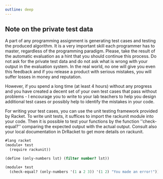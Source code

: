 ```yaml
---
outline: deep
---
```


## Note on the private test data

A part of any programming assignment is generating test cases and testing the produced algorithm. It
is a very important skill each programmer has to master, regardless of the programming paradigm.
Please, take the result of the automatic evaluation as a hint that you should continue this process.
Do not ask for the private test data and do not ask what is wrong with your output in the evaluation
system. In the real world, no one will give you even this feedback and if you release a product with
serious mistakes, you will suffer losses in money and reputation.

However, if you spend a long time (at least 4 hours) without any progress and you have
created a decent set of your own test cases that pass without problems - I encourage you to write
to your lab teachers to help you design additional test cases or possibly help to identify the
mistakes in your code.

For writing your test cases, you can use the unit testing framework provided by Racket. To write
unit tests, it suffices to import the rackunit module into your code. Then it is possible to test
your functions by the function ''check-equal?'' comparing the expected output with the actual
output. Consult also your local documentation in DrRacket to get more details on rackunit.

```scheme
#lang racket
(module+ test
  (require rackunit))

(define (only-numbers lst) (filter number? lst))

(module+ test
  (check-equal? (only-numbers '(1 a 2 3)) '(1 2) "You made an error!"))
```
